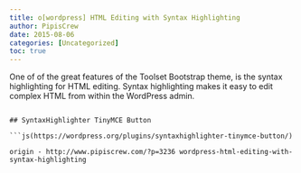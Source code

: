 ```yaml
---
title: o[wordpress] HTML Editing with Syntax Highlighting
author: PipisCrew
date: 2015-08-06
categories: [Uncategorized]
toc: true
---
```


One of of the great features of the Toolset Bootstrap theme, is the syntax highlighting for HTML editing. Syntax highlighting makes it easy to edit complex HTML from within the WordPress admin.

```js(http://wp-types.com/documentation/user-guides/convenient-html-editing-with-syntax-highlight/)

## SyntaxHighlighter TinyMCE Button

```js(https://wordpress.org/plugins/syntaxhighlighter-tinymce-button/)

origin - http://www.pipiscrew.com/?p=3236 wordpress-html-editing-with-syntax-highlighting